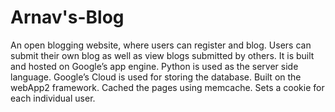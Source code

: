 # Arnav's-Blog
An open blogging website, where users can register and blog. Users can submit their own blog as well as view blogs submitted by others.
It is built and hosted on Google’s app engine. 
Python is used as the server side language.
Google’s Cloud is used for storing the database.
Built on the webApp2 framework.
Cached the pages using memcache.
Sets a cookie for each individual user.



